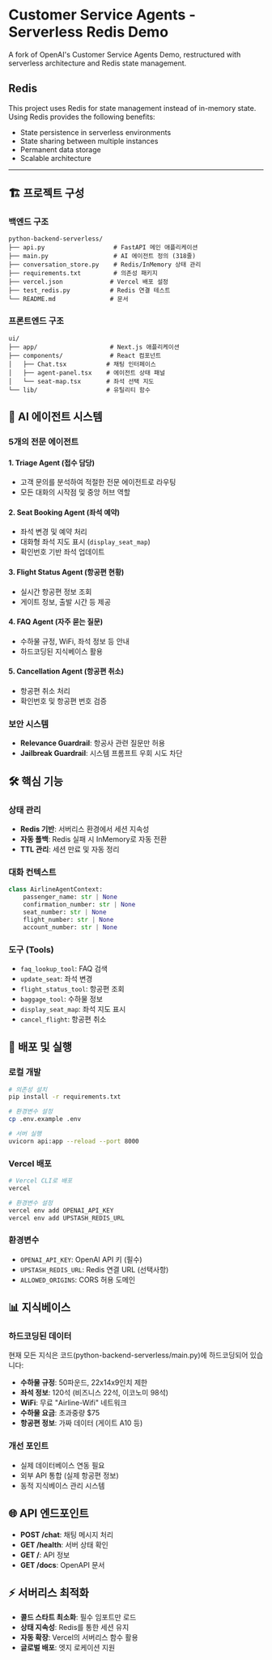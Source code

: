 # Customer Service Agents - Serverless Redis Demo

A fork of OpenAI's Customer Service Agents Demo, restructured with serverless architecture and Redis state management.

## Redis

This project uses Redis for state management instead of in-memory state. Using Redis provides the following benefits:

- State persistence in serverless environments
- State sharing between multiple instances
- Permanent data storage
- Scalable architecture

---

## 🏗️ 프로젝트 구성

### **백엔드 구조**

```
python-backend-serverless/
├── api.py                   # FastAPI 메인 애플리케이션
├── main.py                  # AI 에이전트 정의 (318줄)
├── conversation_store.py    # Redis/InMemory 상태 관리
├── requirements.txt         # 의존성 패키지
├── vercel.json             # Vercel 배포 설정
├── test_redis.py           # Redis 연결 테스트
└── README.md               # 문서
```

### **프론트엔드 구조**

```
ui/
├── app/                    # Next.js 애플리케이션
├── components/             # React 컴포넌트
│   ├── Chat.tsx           # 채팅 인터페이스
│   ├── agent-panel.tsx    # 에이전트 상태 패널
│   └── seat-map.tsx       # 좌석 선택 지도
└── lib/                   # 유틸리티 함수
```

## 🤖 AI 에이전트 시스템

### **5개의 전문 에이전트**

#### **1. Triage Agent (접수 담당)**

- 고객 문의를 분석하여 적절한 전문 에이전트로 라우팅
- 모든 대화의 시작점 및 중앙 허브 역할

#### **2. Seat Booking Agent (좌석 예약)**

- 좌석 변경 및 예약 처리
- 대화형 좌석 지도 표시 (`display_seat_map`)
- 확인번호 기반 좌석 업데이트

#### **3. Flight Status Agent (항공편 현황)**

- 실시간 항공편 정보 조회
- 게이트 정보, 출발 시간 등 제공

#### **4. FAQ Agent (자주 묻는 질문)**

- 수하물 규정, WiFi, 좌석 정보 등 안내
- 하드코딩된 지식베이스 활용

#### **5. Cancellation Agent (항공편 취소)**

- 항공편 취소 처리
- 확인번호 및 항공편 번호 검증

### **보안 시스템**

- **Relevance Guardrail**: 항공사 관련 질문만 허용
- **Jailbreak Guardrail**: 시스템 프롬프트 우회 시도 차단

## 🛠️ 핵심 기능

### **상태 관리**

- **Redis 기반**: 서버리스 환경에서 세션 지속성
- **자동 폴백**: Redis 실패 시 InMemory로 자동 전환
- **TTL 관리**: 세션 만료 및 자동 정리

### **대화 컨텍스트**

```python
class AirlineAgentContext:
    passenger_name: str | None
    confirmation_number: str | None
    seat_number: str | None
    flight_number: str | None
    account_number: str | None
```

### **도구 (Tools)**

- `faq_lookup_tool`: FAQ 검색
- `update_seat`: 좌석 변경
- `flight_status_tool`: 항공편 조회
- `baggage_tool`: 수하물 정보
- `display_seat_map`: 좌석 지도 표시
- `cancel_flight`: 항공편 취소

## 🚀 배포 및 실행

### **로컬 개발**

```bash
# 의존성 설치
pip install -r requirements.txt

# 환경변수 설정
cp .env.example .env

# 서버 실행
uvicorn api:app --reload --port 8000
```

### **Vercel 배포**

```bash
# Vercel CLI로 배포
vercel

# 환경변수 설정
vercel env add OPENAI_API_KEY
vercel env add UPSTASH_REDIS_URL
```

### **환경변수**

- `OPENAI_API_KEY`: OpenAI API 키 (필수)
- `UPSTASH_REDIS_URL`: Redis 연결 URL (선택사항)
- `ALLOWED_ORIGINS`: CORS 허용 도메인

## 📊 지식베이스

### **하드코딩된 데이터**

현재 모든 지식은 코드(python-backend-serverless/main.py)에 하드코딩되어 있습니다:

- **수하물 규정**: 50파운드, 22x14x9인치 제한
- **좌석 정보**: 120석 (비즈니스 22석, 이코노미 98석)
- **WiFi**: 무료 "Airline-Wifi" 네트워크
- **수하물 요금**: 초과중량 $75
- **항공편 정보**: 가짜 데이터 (게이트 A10 등)

### **개선 포인트**

- 실제 데이터베이스 연동 필요
- 외부 API 통합 (실제 항공편 정보)
- 동적 지식베이스 관리 시스템

## 🌐 API 엔드포인트

- **POST /chat**: 채팅 메시지 처리
- **GET /health**: 서버 상태 확인
- **GET /**: API 정보
- **GET /docs**: OpenAPI 문서

## ⚡ 서버리스 최적화

- **콜드 스타트 최소화**: 필수 임포트만 로드
- **상태 지속성**: Redis를 통한 세션 유지
- **자동 확장**: Vercel의 서버리스 함수 활용
- **글로벌 배포**: 엣지 로케이션 지원
